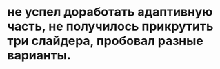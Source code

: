 # не успел доработать адаптивную часть, не получилось прикрутить три слайдера, пробовал разные варианты. 